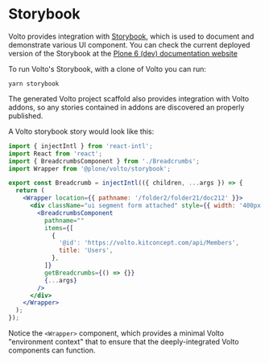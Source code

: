 # Storybook

Volto provides integration with [Storybook][1], which is used to document and
demonstrate various UI component. You can check the current deployed version of
the Storybook at the [Plone 6 (dev) documentation website][2]

[1]: https://storybook.js.org/
[2]: https://6.dev-docs.plone.org/storybook/


To run Volto's Storybook, with a clone of Volto you can run:

```
yarn storybook
```

The generated Volto project scaffold also provides integration with Volto
addons, so any stories contained in addons are discovered an properly
published.

A Volto storybook story would look like this:

```jsx
import { injectIntl } from 'react-intl';
import React from 'react';
import { BreadcrumbsComponent } from './Breadcrumbs';
import Wrapper from '@plone/volto/storybook';

export const Breadcrumb = injectIntl(({ children, ...args }) => {
  return (
    <Wrapper location={{ pathname: '/folder2/folder21/doc212' }}>
      <div className="ui segment form attached" style={{ width: '400px' }}>
        <BreadcrumbsComponent
          pathname=""
          items={[
            {
              '@id': 'https://volto.kitconcept.com/api/Members',
              title: 'Users',
            },
          ]}
          getBreadcrumbs={() => {}}
          {...args}
        />
      </div>
    </Wrapper>
  );
});
```

Notice the `<Wrapper>` component, which provides a minimal Volto "environment context" that to ensure that the deeply-integrated Volto components can function.

